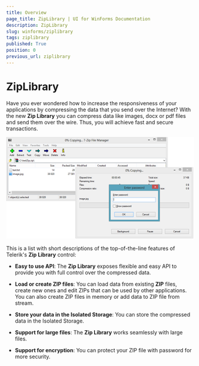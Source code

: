 ```yaml
---
title: Overview
page_title: ZipLibrary | UI for WinForms Documentation
description: ZipLibrary
slug: winforms/ziplibrary
tags: ziplibrary
published: True
position: 0
previous_url: ziplibrary
---
```


# ZipLibrary


Have you ever wondered how to increase the responsiveness of your applications by compressing the data that you send over the Internet? With the new __Zip Library__ you can compress data like images, docx or pdf files and send them over the wire. Thus, you will achieve fast and secure transactions.

![ziplibrary 001](images/ziplibrary001.png)

This is a list with short descriptions of the top-of-the-line features of Telerik's __Zip Library__ control:

* __Easy to use API__: The __Zip Library__ exposes flexible and easy API to provide you with full control over the compressed data.

* __Load or create ZIP files__: You can load data from existing __ZIP__ files, create new ones and edit ZIPs that can be used by other applications. You can also create ZIP files in memory or add data to ZIP file from stream.

* __Store your data in the Isolated Storage__: You can store the compressed data in the Isolated Storage.

* __Support for large files__: The __Zip Library__ works seamlessly with large files.

* __Support for encryption__: You can protect your ZIP file with password for more security.
